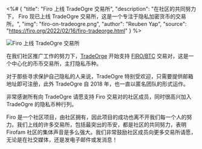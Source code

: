 <%# {
  "title": "Firo 上线 TradeOgre 交易所",
  "description": "在社区的共同努力下， Firo 现已上线 TradeOgre 交易所，这是一个专注于隐私加密货币的交易所。",
  "img": "firo-on-tradeogre.png",
  "author": "Reuben Yap",
  "source": "https://firo.org/2022/02/16/firo-tradeorge.html"
} %>

![Firo 上线 TradeOgre 交易所](firo-on-tradeogre.webp)

在我们社区推广工作的努力下，[TradeOrge](https://tradeogre.com/) 开始支持 [FIRO/BTC](https://tradeogre.com/exchange/BTC-FIRO) 交易对，这是一个中心化的币币交易所，主打隐私币种。

对于那些寻求保护自己隐私的人来说，TradeOgre 特别受欢迎，只需要提供邮箱地址即可注册，此外 TradeOgre 自 2018 年，也一直以匿名团队的形式运作。

非常感谢所有向 TradeOgre 请愿支持 Firo 交易对的社区成员，同时很高兴加入 TradeOgre 的隐私币种行列。

Firo 是一个社区项目，由社区拥有，因此项目的成功也离不开我们每一个人的努力。我们上线的许多交易所，包括最突出的币安，都是社区的共同努力，表明 Firofam 社区的集体声音是多么强大。我们非常鼓励社区成员向更多交易所请愿，无论是在社交媒体，还是发电子邮件或发消息！
